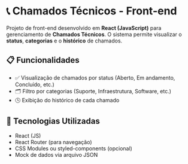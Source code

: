 # 📞 Chamados Técnicos - Front-end

Projeto de front-end desenvolvido em **React (JavaScript)** para gerenciamento de **Chamados Técnicos**. O sistema permite visualizar o **status**, **categorias** e o **histórico** de chamados.

## 📋 Funcionalidades

- ✅ Visualização de chamados por status (Aberto, Em andamento, Concluído, etc.)
- 🗂️ Filtro por categorias (Suporte, Infraestrutura, Software, etc.)
- 🕓 Exibição do histórico de cada chamado

## 🔧 Tecnologias Utilizadas

- React (JS)
- React Router (para navegação)
- CSS Modules ou styled-components (opcional)
- Mock de dados via arquivo JSON